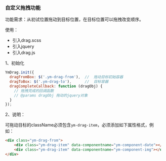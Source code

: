 ### 自定义拖拽功能

功能需求：从初试位置拖动到目标位置，在目标位置可以拖拽改变顺序。

使用：
 - 引入drag.scss
 - 引入jquery
 - 引入drag.js

1、初始化 
```js
YmDrag.init({
  dragFromBox: $('.ym-drag-from'),  //  拖动目标初始容器
  dragToBox: $('.ym-drag-to'),      //  目标容器  
  dragCompleteCallback: function (dragObj) { 
    // 拖拽完成的回调函数
    // @params dragObj 拖动的jquery对象
  }
});
```
2、说明：

可拖动目标的className必须包含`ym-drag-item`，必须添加如下属性格式，例如：
```html
<div class="ym-drag-from">
    <div class="ym-drag-item" data-componentname="ym-component-date"></div>
    <div class="ym-drag-item" data-componentname="ym-component-img"></div>
</div>
```

  


